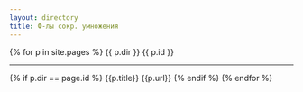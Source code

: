 ```yaml
---
layout: directory
title: Ф-лы сокр. умножения
---
```


{% for p in site.pages %}
  {{ p.dir }}
  {{ p.id }}
  <hr />
  {% if p.dir == page.id %}
    {{p.title}}
    {{p.url}}
  {% endif %}
{% endfor %}
